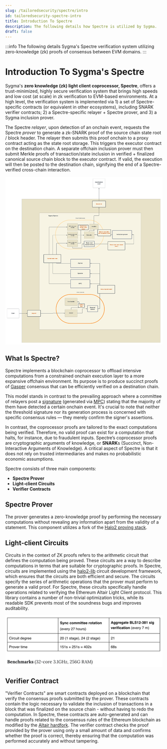 ```yaml
---
slug: /tailoredsecurity/spectre/intro
id: tailoredsecurity-spectre-intro
title: Introduction To Spectre
description: The following details how Spectre is utilized by Sygma.
draft: false
---
```


:::info
The following details Sygma's Spectre verification system utilizing zero-knowledge (zk) proofs of consensus between EVM domains.
:::

# Introduction To Sygma's Spectre

<!-- TODO: 6.5 minutes aka every epoch proofs are sent to ethereum -->

Sygma's **zero knowledge (zk) light client coprocessor, Spectre**, offers a trust-minimized, highly secure verification system that brings high speeds and low cost (at scale) in zk verification to EVM-based environments. At a high level, the verification system is implemented via 1) a set of Spectre-specific contracts (or equivalent in other ecosystems), including SNARK verifier contracts; 2) a Spectre-specific relayer + Spectre prover, and 3) a Sygma inclusion prover.

The Spectre _relayer_, upon detection of an onchain event, requests the Spectre _prover_ to generate a zk-SNARK proof of the source chain state root / block header. The relayer then submits this proof onchain to a proxy contract acting as the state root storage. This triggers the executor contract on the destination chain. A separate offchain inclusion prover must then submit Merkle proofs of transaction/state inclusion in verified + finalized canonical source chain block to the executor contract. If valid, the execution will then be posted to the destination chain, signifying the end of a Spectre-verified cross-chain interaction.

![](<../../../../static/assets/sygma_spectre_flow.png>)

## What Is Spectre?

Spectre implements a blockchain coprocessor to offload intensive computations from a constrained onchain execution layer to a more expansive offchain environment. Its purpose is to produce succinct proofs of [Gasper](https://ethereum.org/en/developers/docs/consensus-mechanisms/pos/gasper/) consensus that can be efficiently verified on a destination chain. 

This model stands in contrast to the prevailing approach where a committee of relayers post a [signature](../02-MPC/06-signing.md) (generated via [MPC](../02-MPC/02-mpc.md)) stating that the majority of them have detected a certain onchain event. It's crucial to note that neither the threshold signature nor its generation process is concerned with specific consensus rules — they merely confirm the signer's assertions. 

In contrast, the coprocessor proofs are tailored to the exact computations being verified. Therefore, no valid proof can exist for a computation that halts, for instance, due to fraudulent inputs. Spectre’s coprocessor proofs are cryptographic arguments of knowledge, or **SNARK**s (Succinct, Non-Interactive Arguments of Knowledge). A critical aspect of Spectre is that it does not rely on trusted intermediaries and makes no probabilistic economic assumptions.

Spectre consists of three main components:
- **Spectre Prover**
- **Light-client Circuits**
- **Verifier Contracts**

## Spectre Prover

The prover generates a zero-knowledge proof by performing the necessary computations without revealing any information apart from the validity of a statement. This component utilizes a fork of the [Halo2 proving stack](https://github.com/privacy-scaling-explorations/halo2). 

## Light-client Circuits

Circuits in the context of ZK proofs refers to the arithmetic circuit that defines the computation being proved. These circuits are a way to describe computations in terms that are suitable for cryptographic proofs. In Spectre, circuits are implemented using the [halo2-lib](https://github.com/axiom-crypto/halo2-lib) circuit development framework, which ensures that the circuits are both efficient and secure. The circuits specify the series of arithmetic operations that the prover must perform to generate a valid proof. For Spectre, these circuits specifically handle operations related to verifying the Ethereum Altair Light Client protocol. This library contains a number of non-trivial optimization tricks, while its readable SDK prevents most of the soundness bugs and improves auditability.

![](<../../../../static/assets/spectre_lightclient_benchmark.png>)

## Verifier Contract

"Verifier Contracts" are smart contracts deployed on a blockchain that verify the consensus proofs submitted by the prover. These contracts contain the logic necessary to validate the inclusion of transactions in a block that was finalized on the source chain - without having to redo the computation. In Spectre, these contracts are auto-generated and can handle proofs related to the consensus rules of the Ethereum blockchain as modified by the [Altair hardfork](https://ethereum.org/en/history/#altair). The verifier contract checks the proof provided by the prover using only a small amount of data and confirms whether the proof is correct, thereby ensuring that the computation was performed accurately and without tampering.
